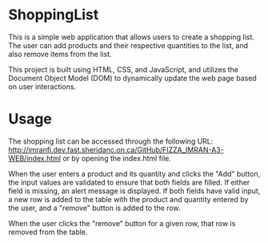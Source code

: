 # ShoppingList

This is a simple web application that allows users to create a shopping list. The user can add products and their respective quantities to the list, and also remove items from the list.

This project is built using HTML, CSS, and JavaScript, and utilizes the Document Object Model (DOM) to dynamically update the web page based on user interactions.

# Usage
The shopping list can be accessed through the following URL: http://imranfi.dev.fast.sheridanc.on.ca/GitHub/FIZZA_IMRAN-A3-WEB/index.html or by opening the index.html file.

When the user enters a product and its quantity and clicks the "Add" button, the input values are validated to ensure that both fields are filled. If either field is missing, an alert message is displayed. If both fields have valid input, a new row is added to the table with the product and quantity entered by the user, and a "remove" button is added to the row.

When the user clicks the "remove" button for a given row, that row is removed from the table.

